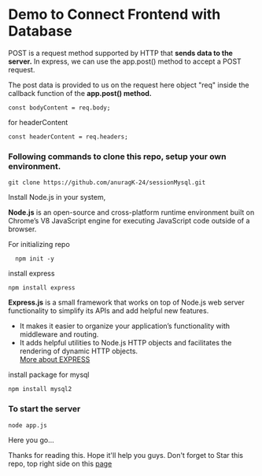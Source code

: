 # Demo to Connect Frontend with Database

POST is a request method supported by HTTP that **sends data to the server.**
In express, we can use the app.post() method to accept a POST request.

The post data is provided to us on the request here object "req" inside the callback function of the **app.post() method.**

```
const bodyContent = req.body;
```

for headerContent

```
const headerContent = req.headers;
```

### Following commands to clone this repo, setup your own environment.

```
git clone https://github.com/anuragK-24/sessionMysql.git
```

Install Node.js in your system,

**Node.js** is an open-source and cross-platform runtime environment built on Chrome’s V8 JavaScript engine for executing JavaScript code outside of a browser.

For initializing repo

```
  npm init -y
```

install express

```
npm install express
```

**Express.js** is a small framework that works on top of Node.js web server functionality to simplify its APIs and add helpful new features. <br>

- It makes it easier to organize your application’s functionality with middleware and routing. <br>
- It adds helpful utilities to Node.js HTTP objects and facilitates the rendering of dynamic HTTP objects.<br>
  [More about EXPRESS](https://www.geeksforgeeks.org/express-js/)

install package for mysql

```
npm install mysql2
```

### To start the server

```
node app.js
```

Here you go...

Thanks for reading this.
Hope it'll help you guys.
Don't forget to Star this repo, top right side on this [page](https://github.com/anuragK-24/sessionMysql)
